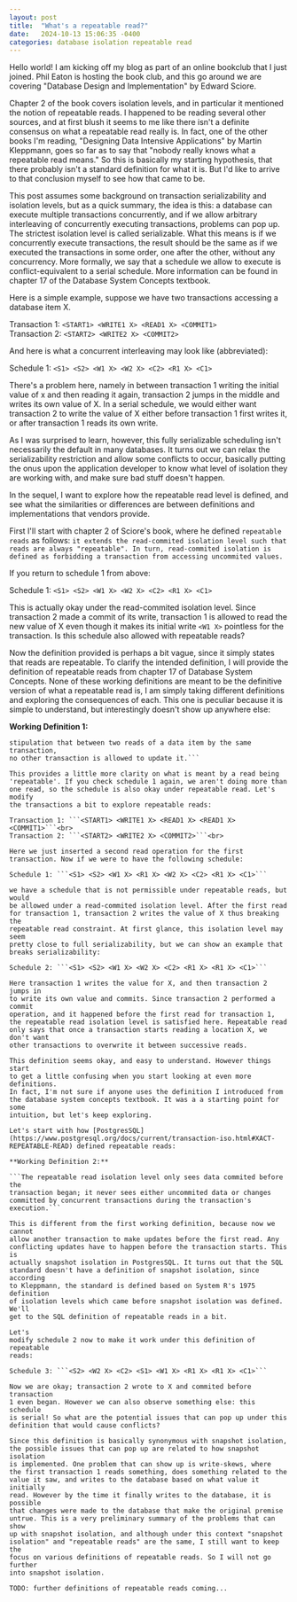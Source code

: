 ```yaml
---
layout: post
title:  "What's a repeatable read?"
date:   2024-10-13 15:06:35 -0400
categories: database isolation repeatable read
---
```


Hello world! I am kicking off my blog as part of an online bookclub that
I just joined. Phil Eaton is hosting the book club, and this go around
we are covering "Database Design and Implementation" by Edward Sciore.

Chapter 2 of the book covers isolation levels, and in particular it
mentioned the notion of repeatable reads. I happened to be reading several
other sources, and at first blush it seems to me like there isn't a
definite consensus on what a repeatable read really is. In fact, one of
the other books I'm reading, "Designing Data Intensive Applications"
by Martin Kleppmann, goes so far as to say that "nobody really knows what a repeatable read means." So this is basically my starting hypothesis,
that there probably isn't a standard definition for what it is. But I'd like
to arrive to that conclusion myself to see how that came to be.

This post assumes some background on transaction serializability and
isolation levels, but as a quick summary, the idea is this: a database
can execute multiple transactions concurrently, and if we allow arbitrary
interleaving of concurrently executing transactions, problems can pop up.
The strictest isolation level is called serializable. What this means is
if we concurrently execute transactions, the result should be the same as
if we executed the transactions in some order, one after the other, without
any concurrency. More formally, we say that a schedule we allow to execute
is conflict-equivalent to a serial schedule. More information can be found
in chapter 17 of the Database System Concepts textbook.

Here is a simple example, suppose we have two transactions accessing a
database item X.

Transaction 1: ```<START1> <WRITE1 X> <READ1 X> <COMMIT1>```<br>
Transaction 2: ```<START2> <WRITE2 X> <COMMIT2>```<br>

And here is what a concurrent interleaving may look like (abbreviated):

Schedule 1: ```<S1> <S2> <W1 X> <W2 X> <C2> <R1 X> <C1>```

There's a problem here, namely in between transaction 1 writing the
initial value of x and then reading it again, transaction 2 jumps in the
middle and writes its own value of X. In a serial schedule, we would either
want transaction 2 to write the value of X either before transaction 1
first writes it, or after transaction 1 reads its own write.

As I was surprised to learn, however, this fully serializable scheduling
isn't necessarily the default in many databases. It turns out we can relax
the serializability restriction and allow some conflicts to occur, basically
putting the onus upon the application developer to know what level of
isolation they are working with, and make sure bad stuff doesn't happen.

In the sequel, I want to explore how the repeatable read level is defined,
and see what the similarities or differences are between definitions and
implementations that vendors provide.

First I'll start with chapter 2 of Sciore's book, where he defined ```repeatable
reads``` as follows: ```it extends the read-commited isolation level such that
reads are always "repeatable". In turn, read-commited isolation is defined
as forbidding a transaction from accessing uncommited values.```

If you return to schedule 1 from above:

Schedule 1: ```<S1> <S2> <W1 X> <W2 X> <C2> <R1 X> <C1>```

This is actually okay under the read-commited isolation level. Since
transaction 2 made a commit of its write, transaction 1 is allowed to read
the new value of X even though it makes its initial write ```<W1 X>```
pointless for the transaction. Is this schedule also allowed with
repeatable reads?

Now the definition provided is perhaps a
bit vague, since it simply states that reads are repeatable.
To clarify the intended definition, I will provide the definition of
repeatable reads from chapter 17 of Database System Concepts. None of these
working definitions are meant to be the definitive version of what a
repeatable read is, I am simply taking different definitions and exploring
the consequences of each. This one is peculiar because it is simple to
understand, but interestingly doesn't show up anywhere else:

**Working Definition 1:**

```Repeatable read allows only commited data to be read, with the further
stipulation that between two reads of a data item by the same transaction,
no other transaction is allowed to update it.```

This provides a little more clarity on what is meant by a read being
'repeatable'. If you check schedule 1 again, we aren't doing more than
one read, so the schedule is also okay under repeatable read. Let's modify
the transactions a bit to explore repeatable reads:

Transaction 1: ```<START1> <WRITE1 X> <READ1 X> <READ1 X> <COMMIT1>```<br>
Transaction 2: ```<START2> <WRITE2 X> <COMMIT2>```<br>

Here we just inserted a second read operation for the first transaction. Now if we were to have the following schedule:

Schedule 1: ```<S1> <S2> <W1 X> <R1 X> <W2 X> <C2> <R1 X> <C1>```

we have a schedule that is not permissible under repeatable reads, but would
be allowed under a read-commited isolation level. After the first read
for transaction 1, transaction 2 writes the value of X thus breaking the
repeatable read constraint. At first glance, this isolation level may seem
pretty close to full serializability, but we can show an example that
breaks serializability:

Schedule 2: ```<S1> <S2> <W1 X> <W2 X> <C2> <R1 X> <R1 X> <C1>```

Here transaction 1 writes the value for X, and then transaction 2 jumps in
to write its own value and commits. Since transaction 2 performed a commit
operation, and it happened before the first read for transaction 1,
the repeatable read isolation level is satisfied here. Repeatable read
only says that once a transaction starts reading a location X, we don't want
other transactions to overwrite it between successive reads.

This definition seems okay, and easy to understand. However things start
to get a little confusing when you start looking at even more definitions.
In fact, I'm not sure if anyone uses the definition I introduced from
the database system concepts textbook. It was a a starting point for some
intuition, but let's keep exploring.

Let's start with how [PostgresSQL](https://www.postgresql.org/docs/current/transaction-iso.html#XACT-REPEATABLE-READ) defined repeatable reads:

**Working Definition 2:**

```The repeatable read isolation level only sees data commited before the
transaction began; it never sees either uncommited data or changes
committed by concurrent transactions during the transaction's execution.```

This is different from the first working definition, because now we cannot
allow another transaction to make updates before the first read. Any
conflicting updates have to happen before the transaction starts. This is
actually snapshot isolation in PostgresSQL. It turns out that the SQL
standard doesn't have a definition of snapshot isolation, since according
to Kleppmann, the standard is defined based on System R's 1975 definition
of isolation levels which came before snapshot isolation was defined. We'll
get to the SQL definition of repeatable reads in a bit. 

Let's
modify schedule 2 now to make it work under this definition of repeatable
reads:

Schedule 3: ```<S2> <W2 X> <C2> <S1> <W1 X> <R1 X> <R1 X> <C1>```

Now we are okay; transaction 2 wrote to X and commited before transaction
1 even began. However we can also observe something else: this schedule
is serial! So what are the potential issues that can pop up under this
definition that would cause conflicts?

Since this definition is basically synonymous with snapshot isolation,
the possible issues that can pop up are related to how snapshot isolation
is implemented. One problem that can show up is write-skews, where
the first transaction 1 reads something, does something related to the
value it saw, and writes to the database based on what value it initially
read. However by the time it finally writes to the database, it is possible
that changes were made to the database that make the original premise
untrue. This is a very preliminary summary of the problems that can show
up with snapshot isolation, and although under this context "snapshot
isolation" and "repeatable reads" are the same, I still want to keep the
focus on various definitions of repeatable reads. So I will not go further
into snapshot isolation.

TODO: further definitions of repeatable reads coming...




